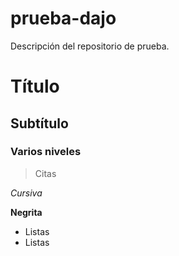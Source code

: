 # prueba-dajo

Descripción del repositorio de prueba.

# Título
## Subtítulo
### Varios niveles

> Citas

*Cursiva*

**Negrita**

- Listas
- Listas
